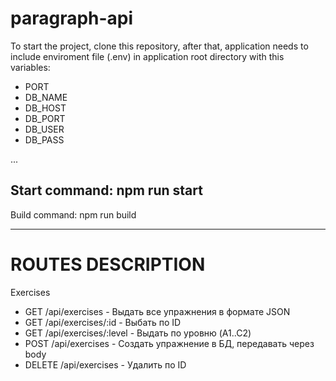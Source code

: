 # paragraph-api
To start the project, clone this repository, after that, application needs to include enviroment file (.env) in application root directory with this variables:
- PORT
- DB_NAME
- DB_HOST
- DB_PORT
- DB_USER
- DB_PASS

...

## Start command: npm run start

Build command: npm run build

______________________________

# ROUTES DESCRIPTION
Exercises
- GET /api/exercises - Выдать все упражнения в формате JSON
- GET /api/exercises/:id - Выбать по ID
- GET /api/exercises/:level - Выдать по уровню (A1..C2)
- POST /api/exercises - Создать упражнение в БД, передавать через body
- DELETE /api/exercises - Удалить по ID
